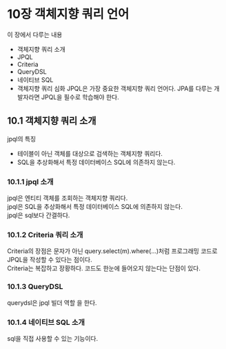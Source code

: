 # 10장 객체지향 쿼리 언어
이 장에서 다루는 내용
* 객체지향 쿼리 소개
* JPQL
* Criteria
* QueryDSL
* 네이티브 SQL
* 객체지향 쿼리 심화
JPQL은 가장 중요한 객체지향 쿼리 언어다. JPA를 다루는 개발자라면 JPQL을 필수로 학습해야 한다.   
## 10.1 객체지향 쿼리 소개
jpql의 특징
* 테이블이 아닌 객체를 대상으로 검색하는 객체지향 쿼리다.
* SQL을 추상화해서 특정 데이터베이스 SQL에 의존하지 않는다.
### 10.1.1 jpql 소개
jpql은 엔티티 객체를 조회하는 객체지향 쿼리다.   
jpql은 SQL을 추상화해서 특정 데이터베이스 SQL에 의존하지 않는다.   
jpql은 sql보다 간결하다.   
### 10.1.2 Criteria 쿼리 소개
Criteria의 장점은 문자가 아닌 query.select(m).where(...)처럼 프로그래밍 코드로 JPQL을 작성할 수 있다는 점이다.   
Criteria는 복잡하고 장황하다. 코드도 한눈에 들어오지 않는다는 단점이 있다.   
### 10.1.3 QueryDSL
querydsl은 jpql 빌더 역할 을 한다.
### 10.1.4 네이티브 SQL 소개
sql을 직접 사용할 수 있는 기능이다.